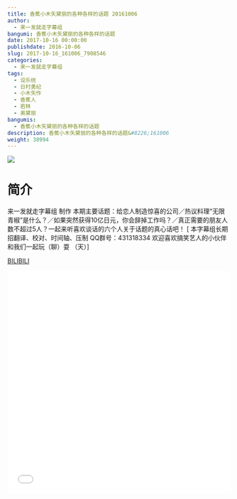 ```yaml
---
title: 香蕉小木矢黛丽的各种各样的话题 20161006
author: 
  - 来一发就走字幕组
bangumi: 香蕉小木矢黛丽的各种各样的话题
date: 2017-10-16 00:00:00
publishdate: 2016-10-06
slug: 2017-10-16_161006_7908546
categories: 
  - 来一发就走字幕组
tags: 
  - 设乐统
  - 日村勇纪
  - 小木矢作
  - 香蕉人
  - 若林
  - 奥黛丽
bangumis: 
  - 香蕉小木矢黛丽的各种各样的话题
description: 香蕉小木矢黛丽的各种各样的话题&#8226;161006
weight: 38994
---
```


![](https://i.imgur.com/rENg1U0.jpg)

# 简介  
来一发就走字幕组 制作 本期主要话题：给恋人制造惊喜的公司／热议料理“无限青椒”是什么？／如果突然获得10亿日元，你会辞掉工作吗？／真正需要的朋友人数不超过5人？一起来听喜欢谈话的六个人关于话题的真心话吧！
[ 本字幕组长期招翻译、校对、时间轴、压制   QQ群号：431318334 欢迎喜欢搞笑艺人的小伙伴和我们一起玩（聊）耍 （天）]


  [BILIBILI](https://www.bilibili.com/video/av7908546/)


<div class="vcontainer">  <iframe class='video' src="//www.bilibili.com/blackboard/player.html?cid=12982704&aid=7908546" width="100%" height="500" frameborder="0" allowfullscreen="allowfullscreen"></iframe></div>
